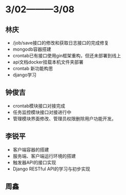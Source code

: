 # 3/02———3/08
## 林庆
- /job/save接口的修改和获取日志接口的完成修复
- mongodb容器搭建
- crontab已有接口使用gin框架重构，但还未部署到线上
- api文档docker挂载本机文件夹部署
- crontab 新功能构思
- django学习

## 钟俊吉
- crontab模块接口对接完成
- 任务监控模块接口对接进行中 
- 管理模块界面修改、管理员权限删除用户功能开发。

## 李锐平
- 客户端容器的搭建
- 服务端、客户端运行环境的搭建
- 触发器API的接口实现
- Django RESTful API的学习与初步实现

## 周鑫

